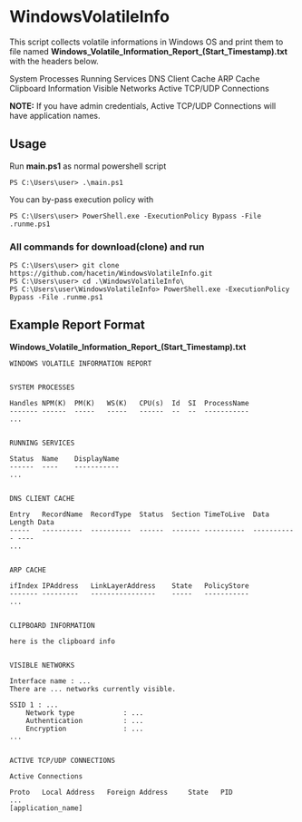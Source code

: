 # WindowsVolatileInfo

This script collects volatile informations in Windows OS and print them to file named **Windows_Volatile_Information_Report_(Start_Timestamp).txt** with the headers below.

System Processes
Running Services
DNS Client Cache
ARP Cache
Clipboard Information
Visible Networks
Active TCP/UDP Connections 

**NOTE:**
If you have admin credentials, Active TCP/UDP Connections will have application names.


## Usage
Run **main.ps1** as normal powershell script 

```
PS C:\Users\user> .\main.ps1
```

You can by-pass execution policy with 

```
PS C:\Users\user> PowerShell.exe -ExecutionPolicy Bypass -File .runme.ps1
```
 
### All commands for download(clone) and run

```
PS C:\Users\user> git clone https://github.com/hacetin/WindowsVolatileInfo.git
PS C:\Users\user> cd .\WindowsVolatileInfo\
PS C:\Users\user\WindowsVolatileInfo> PowerShell.exe -ExecutionPolicy Bypass -File .runme.ps1
```

## Example Report Format

**Windows_Volatile_Information_Report_(Start_Timestamp).txt**

```
WINDOWS VOLATILE INFORMATION REPORT


SYSTEM PROCESSES

Handles NPM(K)  PM(K)   WS(K)   CPU(s)  Id  SI  ProcessName           
------- ------  -----   -----   ------  --  --  -----------           
...


RUNNING SERVICES

Status  Name    DisplayName                                          
------  ----    -----------                                          
...


DNS CLIENT CACHE

Entry   RecordName  RecordType  Status  Section TimeToLive  Data Length Data                              
-----   ----------  ----------  ------  ------- ----------  ----------- ----                              
...


ARP CACHE

ifIndex IPAddress   LinkLayerAddress    State   PolicyStore
------- ---------   ----------------    -----   -----------
...


CLIPBOARD INFORMATION

here is the clipboard info


VISIBLE NETWORKS
 
Interface name : ... 
There are ... networks currently visible. 

SSID 1 : ...
    Network type            : ...
    Authentication          : ...
    Encryption              : ...
...
   
   
ACTIVE TCP/UDP CONNECTIONS

Active Connections

Proto   Local Address   Foreign Address     State   PID
...
[application_name]
```